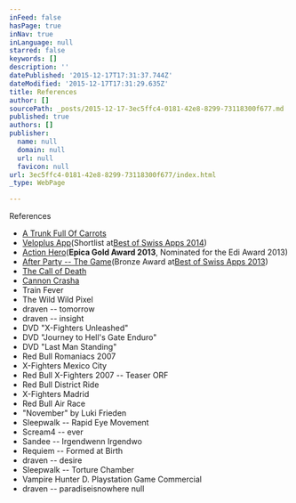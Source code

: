 ```yaml
---
inFeed: false
hasPage: true
inNav: true
inLanguage: null
starred: false
keywords: []
description: ''
datePublished: '2015-12-17T17:31:37.744Z'
dateModified: '2015-12-17T17:31:29.635Z'
title: References
author: []
sourcePath: _posts/2015-12-17-3ec5ffc4-0181-42e8-8299-73118300f677.md
published: true
authors: []
publisher:
  name: null
  domain: null
  url: null
  favicon: null
url: 3ec5ffc4-0181-42e8-8299-73118300f677/index.html
_type: WebPage

---
```

References

* [A Trunk Full Of Carrots][0]
* [Veloplus App][1](Shortlist at[Best of Swiss Apps 2014][2])
* [Action Hero][3](**Epica Gold Award 2013**, Nominated for the Edi Award 2013)
* [After Party -- The Game][4](Bronze Award at[Best of Swiss Apps 2013][2])
* [The Call of Death][5]
* [Cannon Crasha][6]
* Train Fever
* The Wild Wild Pixel
* draven -- tomorrow
* draven -- insight
* DVD "X-Fighters Unleashed"
* DVD "Journey to Hell's Gate Enduro"
* DVD "Last Man Standing"
* Red Bull Romaniacs 2007
* X-Fighters Mexico City
* Red Bull X-Fighters 2007 -- Teaser ORF
* Red Bull District Ride
* X-Fighters Madrid
* Red Bull Air Race
* "November" by Luki Frieden
* Sleepwalk -- Rapid Eye Movement
* Scream4 -- ever
* Sandee -- Irgendwenn Irgendwo
* Requiem -- Formed at Birth
* draven -- desire
* Sleepwalk -- Torture Chamber
* Vampire Hunter D. Playstation Game Commercial
* draven -- paradiseisnowhere
null

[0]: http://atrunkfullofcarrots.ch/
[1]: http://www.veloplus.ch/service/veloplusapp.asp
[2]: http://www.bestofswissapps.ch/
[3]: http://vimeo.com/73766559
[4]: http://www.game-afterparty.ch/
[5]: http://www.thecallofdeath.com/
[6]: http://www.cannoncrasha.com/